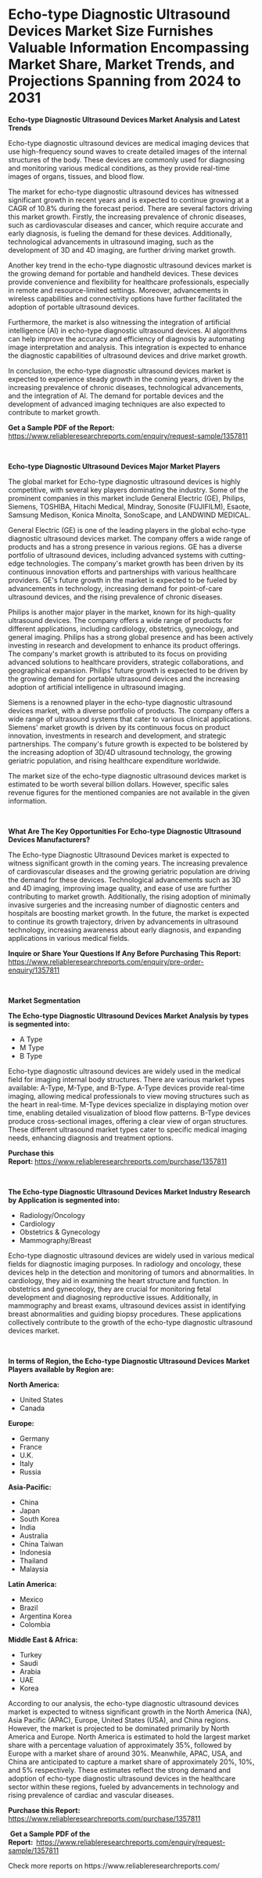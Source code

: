 <p><h1>Echo-type Diagnostic Ultrasound Devices Market Size Furnishes Valuable Information Encompassing Market Share, Market Trends, and Projections Spanning from 2024 to 2031</h1></p><p><strong>Echo-type Diagnostic Ultrasound Devices Market Analysis and Latest Trends</strong></p>
<p><p>Echo-type diagnostic ultrasound devices are medical imaging devices that use high-frequency sound waves to create detailed images of the internal structures of the body. These devices are commonly used for diagnosing and monitoring various medical conditions, as they provide real-time images of organs, tissues, and blood flow.</p><p>The market for echo-type diagnostic ultrasound devices has witnessed significant growth in recent years and is expected to continue growing at a CAGR of 10.8% during the forecast period. There are several factors driving this market growth. Firstly, the increasing prevalence of chronic diseases, such as cardiovascular diseases and cancer, which require accurate and early diagnosis, is fueling the demand for these devices. Additionally, technological advancements in ultrasound imaging, such as the development of 3D and 4D imaging, are further driving market growth.</p><p>Another key trend in the echo-type diagnostic ultrasound devices market is the growing demand for portable and handheld devices. These devices provide convenience and flexibility for healthcare professionals, especially in remote and resource-limited settings. Moreover, advancements in wireless capabilities and connectivity options have further facilitated the adoption of portable ultrasound devices.</p><p>Furthermore, the market is also witnessing the integration of artificial intelligence (AI) in echo-type diagnostic ultrasound devices. AI algorithms can help improve the accuracy and efficiency of diagnosis by automating image interpretation and analysis. This integration is expected to enhance the diagnostic capabilities of ultrasound devices and drive market growth.</p><p>In conclusion, the echo-type diagnostic ultrasound devices market is expected to experience steady growth in the coming years, driven by the increasing prevalence of chronic diseases, technological advancements, and the integration of AI. The demand for portable devices and the development of advanced imaging techniques are also expected to contribute to market growth.</p></p>
<p><strong>Get a Sample PDF of the Report:&nbsp;</strong> <a href="https://www.reliableresearchreports.com/enquiry/request-sample/1357811">https://www.reliableresearchreports.com/enquiry/request-sample/1357811</a></p>
<p>&nbsp;</p>
<p><strong>Echo-type Diagnostic Ultrasound Devices Major Market Players</strong></p>
<p><p>The global market for Echo-type diagnostic ultrasound devices is highly competitive, with several key players dominating the industry. Some of the prominent companies in this market include General Electric (GE), Philips, Siemens, TOSHIBA, Hitachi Medical, Mindray, Sonosite (FUJIFILM), Esaote, Samsung Medison, Konica Minolta, SonoScape, and LANDWIND MEDICAL.</p><p>General Electric (GE) is one of the leading players in the global echo-type diagnostic ultrasound devices market. The company offers a wide range of products and has a strong presence in various regions. GE has a diverse portfolio of ultrasound devices, including advanced systems with cutting-edge technologies. The company's market growth has been driven by its continuous innovation efforts and partnerships with various healthcare providers. GE's future growth in the market is expected to be fueled by advancements in technology, increasing demand for point-of-care ultrasound devices, and the rising prevalence of chronic diseases.</p><p>Philips is another major player in the market, known for its high-quality ultrasound devices. The company offers a wide range of products for different applications, including cardiology, obstetrics, gynecology, and general imaging. Philips has a strong global presence and has been actively investing in research and development to enhance its product offerings. The company's market growth is attributed to its focus on providing advanced solutions to healthcare providers, strategic collaborations, and geographical expansion. Philips' future growth is expected to be driven by the growing demand for portable ultrasound devices and the increasing adoption of artificial intelligence in ultrasound imaging.</p><p>Siemens is a renowned player in the echo-type diagnostic ultrasound devices market, with a diverse portfolio of products. The company offers a wide range of ultrasound systems that cater to various clinical applications. Siemens' market growth is driven by its continuous focus on product innovation, investments in research and development, and strategic partnerships. The company's future growth is expected to be bolstered by the increasing adoption of 3D/4D ultrasound technology, the growing geriatric population, and rising healthcare expenditure worldwide.</p><p>The market size of the echo-type diagnostic ultrasound devices market is estimated to be worth several billion dollars. However, specific sales revenue figures for the mentioned companies are not available in the given information.</p></p>
<p>&nbsp;</p>
<p><strong>What Are The Key Opportunities For Echo-type Diagnostic Ultrasound Devices Manufacturers?</strong></p>
<p><p>The Echo-type Diagnostic Ultrasound Devices market is expected to witness significant growth in the coming years. The increasing prevalence of cardiovascular diseases and the growing geriatric population are driving the demand for these devices. Technological advancements such as 3D and 4D imaging, improving image quality, and ease of use are further contributing to market growth. Additionally, the rising adoption of minimally invasive surgeries and the increasing number of diagnostic centers and hospitals are boosting market growth. In the future, the market is expected to continue its growth trajectory, driven by advancements in ultrasound technology, increasing awareness about early diagnosis, and expanding applications in various medical fields.</p></p>
<p><strong>Inquire or Share Your Questions If Any Before Purchasing This Report:</strong> <a href="https://www.reliableresearchreports.com/enquiry/pre-order-enquiry/1357811">https://www.reliableresearchreports.com/enquiry/pre-order-enquiry/1357811</a></p>
<p>&nbsp;</p>
<p><strong>Market Segmentation</strong></p>
<p><strong>The Echo-type Diagnostic Ultrasound Devices Market Analysis by types is segmented into:</strong></p>
<p><ul><li>A Type</li><li>M Type</li><li>B Type</li></ul></p>
<p><p>Echo-type diagnostic ultrasound devices are widely used in the medical field for imaging internal body structures. There are various market types available: A-Type, M-Type, and B-Type. A-Type devices provide real-time imaging, allowing medical professionals to view moving structures such as the heart in real-time. M-Type devices specialize in displaying motion over time, enabling detailed visualization of blood flow patterns. B-Type devices produce cross-sectional images, offering a clear view of organ structures. These different ultrasound market types cater to specific medical imaging needs, enhancing diagnosis and treatment options.</p></p>
<p><strong>Purchase this Report:&nbsp;</strong><a href="https://www.reliableresearchreports.com/purchase/1357811">https://www.reliableresearchreports.com/purchase/1357811</a></p>
<p>&nbsp;</p>
<p><strong>The Echo-type Diagnostic Ultrasound Devices Market Industry Research by Application is segmented into:</strong></p>
<p><ul><li>Radiology/Oncology</li><li>Cardiology</li><li>Obstetrics & Gynecology</li><li>Mammography/Breast</li></ul></p>
<p><p>Echo-type diagnostic ultrasound devices are widely used in various medical fields for diagnostic imaging purposes. In radiology and oncology, these devices help in the detection and monitoring of tumors and abnormalities. In cardiology, they aid in examining the heart structure and function. In obstetrics and gynecology, they are crucial for monitoring fetal development and diagnosing reproductive issues. Additionally, in mammography and breast exams, ultrasound devices assist in identifying breast abnormalities and guiding biopsy procedures. These applications collectively contribute to the growth of the echo-type diagnostic ultrasound devices market.</p></p>
<p>&nbsp;</p>
<p><strong>In terms of Region, the Echo-type Diagnostic Ultrasound Devices Market Players available by Region are:</strong></p>
<p>
    <p> <strong> North America: </strong>
        <ul>
            <li>United States</li>
            <li>Canada</li>
        </ul>
        </p> 
    <p> <strong> Europe: </strong>
        <ul>
            <li>Germany</li>
            <li>France</li>
            <li>U.K.</li>
            <li>Italy</li>
            <li>Russia</li>
        </ul>
        </p> 
    <p> <strong> Asia-Pacific: </strong>
        <ul>
            <li>China</li>
            <li>Japan</li>
            <li>South Korea</li>
            <li>India</li>
            <li>Australia</li>
            <li>China Taiwan</li>
            <li>Indonesia</li>
            <li>Thailand</li>
            <li>Malaysia</li>
        </ul>
        </p> 
    <p> <strong> Latin America: </strong>
        <ul>
            <li>Mexico</li>
            <li>Brazil</li>
            <li>Argentina Korea</li>
            <li>Colombia</li>
        </ul>
        </p> 
    <p> <strong> Middle East & Africa: </strong>
        <ul>
            <li>Turkey</li>
            <li>Saudi</li>
            <li>Arabia</li>
            <li>UAE</li>
            <li>Korea</li>
        </ul>
    </p>
    </p>
<p><p>According to our analysis, the echo-type diagnostic ultrasound devices market is expected to witness significant growth in the North America (NA), Asia Pacific (APAC), Europe, United States (USA), and China regions. However, the market is projected to be dominated primarily by North America and Europe. North America is estimated to hold the largest market share with a percentage valuation of approximately 35%, followed by Europe with a market share of around 30%. Meanwhile, APAC, USA, and China are anticipated to capture a market share of approximately 20%, 10%, and 5% respectively. These estimates reflect the strong demand and adoption of echo-type diagnostic ultrasound devices in the healthcare sector within these regions, fueled by advancements in technology and rising prevalence of cardiac and vascular diseases.</p></p>
<p><strong>Purchase this Report: </strong><a href="https://www.reliableresearchreports.com/purchase/1357811">https://www.reliableresearchreports.com/purchase/1357811</a></p>
<p>&nbsp;<strong>Get a Sample PDF of the Report:&nbsp;&nbsp;</strong><a href="https://www.reliableresearchreports.com/enquiry/request-sample/1357811">https://www.reliableresearchreports.com/enquiry/request-sample/1357811</a></p>
<p><strong></strong></p>
<p>Check more reports on https://www.reliableresearchreports.com/</p>